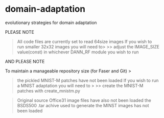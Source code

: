 # domain-adaptation
evolutionary strategies for domain adaptation

PLEASE NOTE

> All code files are currently set to read 64size images
> If you wish to run smaller 32x32 images you will need to>
	>> adjust the IMAGE_SIZE value(const) in whichever 
		DANN_RF module you wish to run   

AND PLEASE NOTE

To maintain a manageable repository size (for Faser and Git) >

> the pickled MNIST-M patches have not been loaded
> If you wish to run a MNIST adaptation you will need to >
	>> create the MNIST-M patches with create_mnistm.py

> Original source Office31 image files have also not been loaded
> the BSDS500 .tar achive used to generate the MINST images has not been loaded
